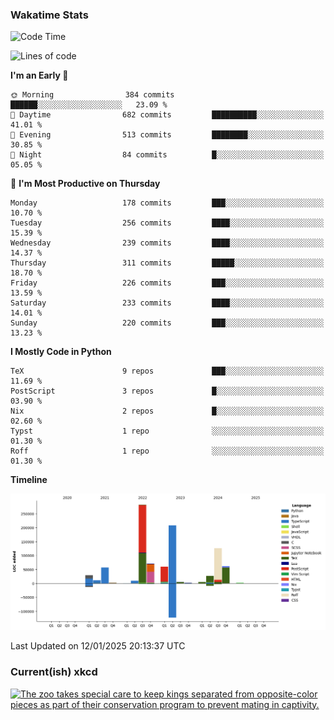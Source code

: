 ### Wakatime Stats
<!--START_SECTION:waka-->
![Code Time](http://img.shields.io/badge/Code%20Time-2%2C985%20hrs%2020%20mins-blue)

![Lines of code](https://img.shields.io/badge/From%20Hello%20World%20I%27ve%20Written-962.4%20thousand%20lines%20of%20code-blue)

**I'm an Early 🐤** 

```text
🌞 Morning                384 commits         ██████░░░░░░░░░░░░░░░░░░░   23.09 % 
🌆 Daytime                682 commits         ██████████░░░░░░░░░░░░░░░   41.01 % 
🌃 Evening                513 commits         ████████░░░░░░░░░░░░░░░░░   30.85 % 
🌙 Night                  84 commits          █░░░░░░░░░░░░░░░░░░░░░░░░   05.05 % 
```
📅 **I'm Most Productive on Thursday** 

```text
Monday                   178 commits         ███░░░░░░░░░░░░░░░░░░░░░░   10.70 % 
Tuesday                  256 commits         ████░░░░░░░░░░░░░░░░░░░░░   15.39 % 
Wednesday                239 commits         ████░░░░░░░░░░░░░░░░░░░░░   14.37 % 
Thursday                 311 commits         █████░░░░░░░░░░░░░░░░░░░░   18.70 % 
Friday                   226 commits         ███░░░░░░░░░░░░░░░░░░░░░░   13.59 % 
Saturday                 233 commits         ████░░░░░░░░░░░░░░░░░░░░░   14.01 % 
Sunday                   220 commits         ███░░░░░░░░░░░░░░░░░░░░░░   13.23 % 
```


**I Mostly Code in Python** 

```text
TeX                      9 repos             ███░░░░░░░░░░░░░░░░░░░░░░   11.69 % 
PostScript               3 repos             █░░░░░░░░░░░░░░░░░░░░░░░░   03.90 % 
Nix                      2 repos             █░░░░░░░░░░░░░░░░░░░░░░░░   02.60 % 
Typst                    1 repo              ░░░░░░░░░░░░░░░░░░░░░░░░░   01.30 % 
Roff                     1 repo              ░░░░░░░░░░░░░░░░░░░░░░░░░   01.30 % 
```



**Timeline**

![Lines of Code chart](https://raw.githubusercontent.com/joshuajeschek/joshuajeschek/main/assets/bar_graph.png)


 Last Updated on 12/01/2025 20:13:37 UTC
<!--END_SECTION:waka-->

### Current(ish) xkcd
<a id="xkcd-a" title="The zoo takes special care to keep kings separated from opposite-color pieces as part of their conservation program to prevent mating in captivity." href="https://www.xkcd.com" target="_blank">
        <img align="center" id="xkcd-img" src="https://imgs.xkcd.com/comics/chess_zoo.png" alt="The zoo takes special care to keep kings separated from opposite-color pieces as part of their conservation program to prevent mating in captivity." height=300 />
</a>
